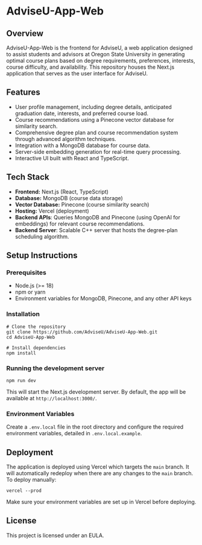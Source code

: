 # AdviseU-App-Web

## Overview

AdviseU-App-Web is the frontend for AdviseU, a web application designed to assist students and advisors at Oregon State University in generating optimal course plans based on degree requirements, preferences, interests, course difficulty, and availability. This repository houses the Next.js application that serves as the user interface for AdviseU.

## Features

- User profile management, including degree details, anticipated graduation date, interests, and preferred course load.
- Course recommendations using a Pinecone vector database for similarity search.
- Comprehensive degree plan and course recommendation system through advanced algorithm techniques.
- Integration with a MongoDB database for course data.
- Server-side embedding generation for real-time query processing.
- Interactive UI built with React and TypeScript.

## Tech Stack

- **Frontend:** Next.js (React, TypeScript)
- **Database:** MongoDB (course data storage)
- **Vector Database:** Pinecone (course similarity search)
- **Hosting:** Vercel (deployment)
- **Backend APIs**: Queries MongoDB and Pinecone (using OpenAI for embeddings) for relevant course recommendations.
- **Backend Server**: Scalable C++ server that hosts the degree-plan scheduling algorithm.

## Setup Instructions

### Prerequisites

- Node.js (>= 18)
- npm or yarn
- Environment variables for MongoDB, Pinecone, and any other API keys

### Installation

```
# Clone the repository
git clone https://github.com/AdviseU/AdviseU-App-Web.git
cd AdviseU-App-Web

# Install dependencies
npm install
```

### Running the development server

```
npm run dev
```

This will start the Next.js development server. By default, the app will be available at `http://localhost:3000/`.

### Environment Variables

Create a `.env.local` file in the root directory and configure the required environment variables, detailed in `.env.local.example`.

## Deployment

The application is deployed using Vercel which targets the `main` branch. It will automatically redeploy when there are any changes to the `main` branch. To deploy manually:

```
vercel --prod
```

Make sure your environment variables are set up in Vercel before deploying.

## License

This project is licensed under an EULA.
